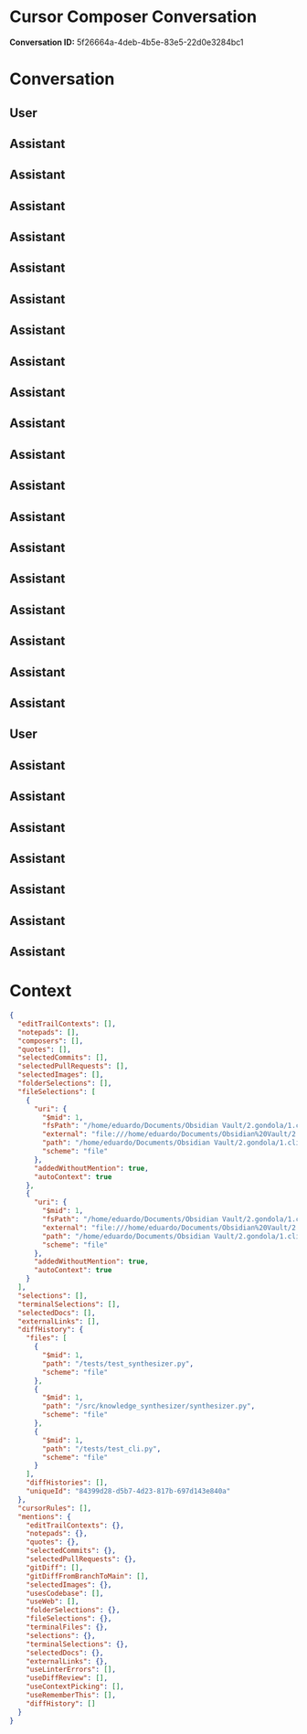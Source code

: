 # Cursor Composer Conversation

**Conversation ID:** 5f26664a-4deb-4b5e-83e5-22d0e3284bc1

# Conversation

## User



## Assistant



## Assistant



## Assistant



## Assistant



## Assistant



## Assistant



## Assistant



## Assistant



## Assistant



## Assistant



## Assistant



## Assistant



## Assistant



## Assistant



## Assistant



## Assistant



## Assistant



## Assistant



## Assistant



## User



## Assistant



## Assistant



## Assistant



## Assistant



## Assistant



## Assistant



## Assistant



# Context

```json
{
  "editTrailContexts": [],
  "notepads": [],
  "composers": [],
  "quotes": [],
  "selectedCommits": [],
  "selectedPullRequests": [],
  "selectedImages": [],
  "folderSelections": [],
  "fileSelections": [
    {
      "uri": {
        "$mid": 1,
        "fsPath": "/home/eduardo/Documents/Obsidian Vault/2.gondola/1.clients/linar/knowledge-synthesizer/tests/test_synthesizer.py",
        "external": "file:///home/eduardo/Documents/Obsidian%20Vault/2.gondola/1.clients/linar/knowledge-synthesizer/tests/test_synthesizer.py",
        "path": "/home/eduardo/Documents/Obsidian Vault/2.gondola/1.clients/linar/knowledge-synthesizer/tests/test_synthesizer.py",
        "scheme": "file"
      },
      "addedWithoutMention": true,
      "autoContext": true
    },
    {
      "uri": {
        "$mid": 1,
        "fsPath": "/home/eduardo/Documents/Obsidian Vault/2.gondola/1.clients/linar/knowledge-synthesizer/src/knowledge_synthesizer/synthesizer.py",
        "external": "file:///home/eduardo/Documents/Obsidian%20Vault/2.gondola/1.clients/linar/knowledge-synthesizer/src/knowledge_synthesizer/synthesizer.py",
        "path": "/home/eduardo/Documents/Obsidian Vault/2.gondola/1.clients/linar/knowledge-synthesizer/src/knowledge_synthesizer/synthesizer.py",
        "scheme": "file"
      },
      "addedWithoutMention": true,
      "autoContext": true
    }
  ],
  "selections": [],
  "terminalSelections": [],
  "selectedDocs": [],
  "externalLinks": [],
  "diffHistory": {
    "files": [
      {
        "$mid": 1,
        "path": "/tests/test_synthesizer.py",
        "scheme": "file"
      },
      {
        "$mid": 1,
        "path": "/src/knowledge_synthesizer/synthesizer.py",
        "scheme": "file"
      },
      {
        "$mid": 1,
        "path": "/tests/test_cli.py",
        "scheme": "file"
      }
    ],
    "diffHistories": [],
    "uniqueId": "84399d28-d5b7-4d23-817b-697d143e840a"
  },
  "cursorRules": [],
  "mentions": {
    "editTrailContexts": {},
    "notepads": {},
    "quotes": {},
    "selectedCommits": {},
    "selectedPullRequests": {},
    "gitDiff": [],
    "gitDiffFromBranchToMain": [],
    "selectedImages": {},
    "usesCodebase": [],
    "useWeb": [],
    "folderSelections": {},
    "fileSelections": {},
    "terminalFiles": {},
    "selections": {},
    "terminalSelections": {},
    "selectedDocs": {},
    "externalLinks": {},
    "useLinterErrors": [],
    "useDiffReview": [],
    "useContextPicking": [],
    "useRememberThis": [],
    "diffHistory": []
  }
}
```

